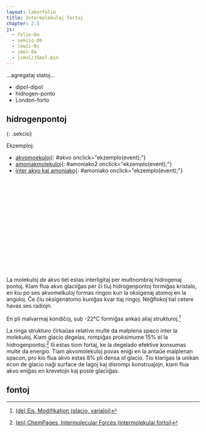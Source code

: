 ```yaml
---
layout: laborfolio
title: Intermolekulaj fortoj
chapter: 2.5
js:
  - folio-0a
  - sekcio-0b 
  - lewis-0c
  - jmol-0a
  - jsmol/JSmol.min
---
```



...agregataj statoj...

- dipol-dipol
- hidrogen-ponto
- London-forto

<!-- kp.
https://www2.chem.wisc.edu/deptfiles/genchem/netorial/rottosen/tutorial/modules/intermolecular_forces/02imf/imf3.htm

The especially strong intermolecular forces in ethanol are a result of a special class of dipole-dipole forces called hydrogen bonds. This term is misleading since it does not describe an actual bond. A hydrogen bond is the attraction between a hydrogen bonded to a highly electronegative atom and a lone electron pair on a fluorine, oxygen, or nitrogen atom. Because the hydrogen atom is very small, the partial positive charge that occurs because of the polarity of the bond between hydrogen and a very electronegative atom is concentrated in a very small volume. This allows the positive charge to come very close to a lone electron pair on an adjacent molecule and form an especially strong dipole-dipole force.

-->

## hidrogenpontoj
{: .sekcio}

<!--
$$\ce{F−H \bond{~} :F}$$ (161.5 kJ/mol or 38.6 kcal/mol), illustrated uniquely by HF2−, bifluoride

$$\ce{O−H \bond{~} :N}$$ (29 kJ/mol or 6.9 kcal/mol), illustrated water-ammonia

$$\ce{O−H \bond{~} :O}$$ (21 kJ/mol or 5.0 kcal/mol), illustrated water-water, alcohol-alcohol

$$\ce{N−H \bond{~} :N}$$ (13 kJ/mol or 3.1 kcal/mol), illustrated by ammonia-ammonia

$$\ce{N−H \bond{~} :O}$$ (8 kJ/mol or 1.9 kcal/mol), illustrated water-amide


https://pubs.acs.org/doi/10.1021/acsomega.0c04274
Understanding the Hydrogen-Bonded Clusters of Ammonia (NH3)n (n = 3–6): Insights from the Electronic Structure Theory

https://techiescientist.com/does-nh3-have-hydrogen-bonding/

-->

Ekzemploj:
- [akvomoekuloj](#akvo){: #akvo onclick="ekzemplo(event);"}
- [amoniakmolekuloj](#amoniako2){: #amoniako2 onclick="ekzemplo(event);"}
- [inter akvo kaj amoniako](#amoniako){: #amoniako onclick="ekzemplo(event);"}

<script>

  const H2O_1 = [["O^δ-","3-A-a:a:"],["H^δ+","3~"],["H^δ+","",1,90+105]];
  const H2O_2 = [["O^δ-","2<A-9:y:"],["H^δ+","",1,90+105-37],["H^δ+","",1,60]];
  const NH3_1 = [["N^δ-","3-5<7>y:"],["H^δ+","3~"],["H^δ+","",1,150],["H^δ+","",1,210]];
  const NH3_2 = [["N^δ-","1-3<5>9:"],["H^δ+"],["H^δ+","",1,30],["H^δ+","",1,150]];

  const ekz = {
    akvo: [H2O_1,H2O_2],
    amoniako: [H2O_1,NH3_2],
    amoniako2: [NH3_1,NH3_2]
  }


  function ekzemplo(event) {
    event.preventDefault();
    frm = event.target.id;

    // malplenigu
    ĝi("#enhavo").textContent = "";

    // desegnu Lewis-strukturon
    svg_fortoj(frm);
  }

  function svg_fortoj(e) {
    lewis = new Lewis(ĝi("#enhavo"));

    //const H2O_2 = [["O",">--::[-52,105,85,85]"],["H","",1,-52],["H","",1,52]];
    const molekuloj = ekz[e];

    lewis.molekulo(molekuloj[0]);
    const m2 = lewis.molekulo(molekuloj[1]); 
    m2.setAttribute("transform","translate(42 0)");
    //lewis.molekulo(H2O_2);
    
  }

  lanĉe(()=>{svg_fortoj("akvo")});
</script>

<style>
/*
  svg {
    stroke-width: 0px;
    background-color: lightblue;
  }
  */

  /* koloroj vd. http://jmol.sourceforge.net/jscolors/#color_H ... */

  g.H * {
    fill: #777777;
  }

  g.O * {
    fill: #FF0D0D;
  }

  g.N * {
    fill: #3050F8;
  }

  g.C * {
    fill: #222222;
  }

  text {
      font-family: helvetica, sans-serif;
      /*
      stroke: black;
      stroke-width: 0.2px;
      */
      font-size: 8px; /* iom pli malgranda ol kutima 10px pro aldono de ŝargoj! */
      text-anchor: middle;
      dominant-baseline: central;
  }
  tspan.sup {
    font-size: 4px;
    font-weight: bold;
  }
  circle {
      fill: black;
  }
  line {
      stroke: black;
      stroke-width: .6;
  }
  line.hponto {
      stroke: black;
      stroke-linecap: round;
      stroke-dasharray: .2,1.8;
      stroke-width: .6;
  }
  path.akojno {
    stroke: black;
    stroke-linecap: round;
    stroke-width: .4;
    fill: black;
  }
  path.mkojno {
    /*stroke: gray;
    stroke-linecap: round;
    stroke-width: 2;*/
    fill: url(#strie);
  }
</style>


<svg id="fortoj"
    version="1.1" 
    xmlns="http://www.w3.org/2000/svg" 
    xmlns:xlink="http://www.w3.org/1999/xlink" width="480" height="240" viewBox="-30 -30 120 60">
  <defs>
     <pattern id="strie" viewBox="0,0,4,1" height="20%" width="20%">
      <!--line x1="1" x2="1" y1="0" y2="1" stroke="black" stroke-linecap="square" stroke-width="2"/-->
      <rect width="2" height="1" fill="black" stroke="black" stroke-width="0.6"/>
    </pattern>
  </defs>
  <g id="enhavo"></g>
</svg>

La molekuloj de akvo tiel estas interligitaj per multnombraj hidrogenaj pontoj. Kiam flua akvo glaciiĝas per ĉi tiuj hidrogenpontoj formiĝas kristalo, en kiu po ses akvomelkuloj formas ringon kun la oksigenaj atomoj en la anguloj. Ĉe ĉiu oksigenatomo kuniĝas kvar tiaj ringoj. Neĝflokoj tial cetere havas ses radiojn. 

En pli malvarmaj kondiĉoj, sub -22°C formiĝas ankaŭ aliaj strukturoj.[^W1]

La ringa strukturo ĉirkaŭas relative multe da malplena spaco inter la molekuloj. Kiam glacio degelas, rompiĝas proksimume 15% el la hidrogenpontoj.[^N1] Ili estas tiom fortaj, ke la degelado efektive konsumas multe da energio. Tiam akvomolekuloj povas eniĝi en la antaŭe malplenan spacon, pro kio flua akvo estas 8% pli densa ol glacio. Tio klarigas la unikan econ de glacio naĝi surface de lagoj kaj disrompi konstruaĵojn, kiam flua akvo eniĝas en krevetojn kaj poste glaciiĝas. 

<!-- DEZIRO: modelo, kiu montrus por diversaj temperautroj/premoj/fazoj, kiel akvo
aspektas en molekula skalo -->

<div id="jmol_glacio">
<script type="text/javascript">
  Jmol._isAsync = true;
  jmol_kesto("jmol_glacio",
    "inc/glacio.pdb",
    600,600,
    (app) => { Jmol.script(app,
      'set antialiasDisplay ON; calculate hbonds;'
    )}
  );
</script>
</div>


## fontoj

[^W1]: [(de) Eis, Modifikation (glacio, variaĵoj)](https://de.wikipedia.org/wiki/Eis#Modifikationen)
[^N1]: [(en) 	ChemPages, Intermolecular Forces (intermolekulaj fortoj)](https://www2.chem.wisc.edu/deptfiles/genchem/netorial/rottosen/tutorial/modules/intermolecular_forces/02imf/imf3.htm)